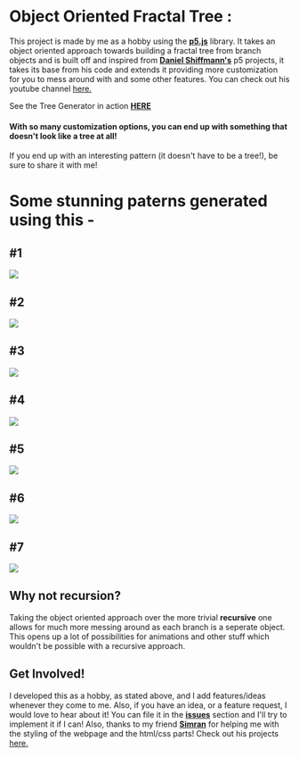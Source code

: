 # Object Oriented Fractal Tree :

This project is made by me as a hobby using the [**p5.js**](p5js.org) library. It takes an object oriented approach towards building a fractal tree from branch objects and is built off and inspired from [**Daniel Shiffmann's**](https://github.com/shiffman) p5 projects, it takes its base from his code and extends it providing more customization for you to mess around with and some other features. You can check out his youtube channel [here.](https://www.youtube.com/user/shiffman)

See the Tree Generator in action [**HERE**](https://masteryushi.github.io/Fractal-Tree-Object-Oriented-/)

#### With so many customization options, you can end up with something that doesn't look like a tree at all!
If you end up with an interesting pattern (it doesn't have to be a tree!), be sure to share it with me!

# Some stunning paterns generated using this -
## #1
![](https://image.ibb.co/b85Cdv/tree_9.png)
## #2
![](https://image.ibb.co/jtHErF/tree_4.png)
## #3
![](https://image.ibb.co/n1YXdv/tree_6.png)
## #4
![](https://image.ibb.co/gOpSBF/tree_7.png)
## #5
![](https://image.ibb.co/bZFdJv/tree_3.png)
## #6
![](https://image.ibb.co/mXKurF/tree_8.png)
## #7
![](https://image.ibb.co/kwYXdv/tree_5.png)

## Why not recursion?
Taking the object oriented approach over the more trivial **recursive** one allows for much more messing around as each branch is a seperate object.
This opens up a lot of possibilities for animations and other stuff which wouldn't be possible with a recursive approach.

## Get Involved!
I developed this as a hobby, as stated above, and I add features/ideas whenever they come to me. Also, if you have an idea, or a feature request, I would love to hear about it! You can file it in the [**issues**](https://github.com/MasterYushi/Fractal-Tree-Object-Oriented-/issues) section and I'll try to implement it if I can! Also, thanks to my friend [**Simran**](https://github.com/xxxZeus) for helping me with the styling of the webpage and the html/css parts! Check out his projects [here.](https://github.com/xxxZeus)
